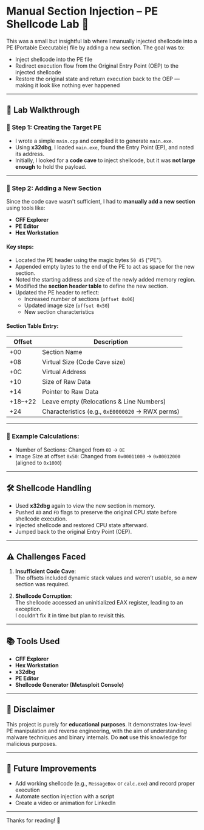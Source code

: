 # Manual Section Injection – PE Shellcode Lab 🔬

This was a small but insightful lab where I manually injected shellcode into a PE (Portable Executable) file by adding a new section. The goal was to:

- Inject shellcode into the PE file
- Redirect execution flow from the Original Entry Point (OEP) to the injected shellcode
- Restore the original state and return execution back to the OEP — making it look like nothing ever happened

---

## 🧩 Lab Walkthrough

### 🧪 Step 1: Creating the Target PE

- I wrote a simple `main.cpp` and compiled it to generate `main.exe`.
- Using **x32dbg**, I loaded `main.exe`, found the Entry Point (EP), and noted its address.
- Initially, I looked for a **code cave** to inject shellcode, but it was **not large enough** to hold the payload.

---

### 🧱 Step 2: Adding a New Section

Since the code cave wasn't sufficient, I had to **manually add a new section** using tools like:

- **CFF Explorer**
- **PE Editor**
- **Hex Workstation**

#### Key steps:
- Located the PE header using the magic bytes `50 45` ("PE").
- Appended empty bytes to the end of the PE to act as space for the new section.
- Noted the starting address and size of the newly added memory region.
- Modified the **section header table** to define the new section.
- Updated the PE header to reflect:
  - Increased number of sections (`offset 0x06`)
  - Updated image size (`offset 0x50`)
  - New section characteristics

#### Section Table Entry:

| Offset | Description |
|--------|-------------|
| +00    | Section Name |
| +08    | Virtual Size (Code Cave size) |
| +0C    | Virtual Address |
| +10    | Size of Raw Data |
| +14    | Pointer to Raw Data |
| +18–+22| Leave empty (Relocations & Line Numbers) |
| +24    | Characteristics (e.g., `0xE0000020` → RWX perms) |

---

### 🧠 Example Calculations:

- Number of Sections: Changed from `0D` → `0E`
- Image Size at offset `0x50`: Changed from `0x00011000` → `0x00012000` (aligned to `0x1000`)

---

## 🛠 Shellcode Handling

- Used **x32dbg** again to view the new section in memory.
- Pushed `AD` and `FD` flags to preserve the original CPU state before shellcode execution.
- Injected shellcode and restored CPU state afterward.
- Jumped back to the original Entry Point (OEP).

---

## ⚠️ Challenges Faced

1. **Insufficient Code Cave**:  
   The offsets included dynamic stack values and weren’t usable, so a new section was required.

2. **Shellcode Corruption**:  
   The shellcode accessed an uninitialized EAX register, leading to an exception.  
   I couldn’t fix it in time but plan to revisit this.

---

## 📚 Tools Used

- **CFF Explorer**
- **Hex Workstation**
- **x32dbg**
- **PE Editor**
- **Shellcode Generator (Metasploit Console)**

---

## 🚨 Disclaimer

This project is purely for **educational purposes**. It demonstrates low-level PE manipulation and reverse engineering, with the aim of understanding malware techniques and binary internals. Do **not** use this knowledge for malicious purposes.

---

## 📌 Future Improvements

- Add working shellcode (e.g., `MessageBox` or `calc.exe`) and record proper execution
- Automate section injection with a script
- Create a video or animation for LinkedIn

---

Thanks for reading! 🎯
